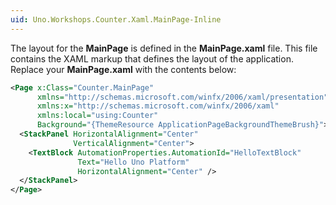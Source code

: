 ```yaml
---
uid: Uno.Workshops.Counter.Xaml.MainPage-Inline
---
```

The layout for the **MainPage** is defined in the **MainPage.xaml** file. This file contains the XAML markup that defines the layout of the application. Replace your **MainPage.xaml** with the contents below:

```xml
<Page x:Class="Counter.MainPage"
      xmlns="http://schemas.microsoft.com/winfx/2006/xaml/presentation"
      xmlns:x="http://schemas.microsoft.com/winfx/2006/xaml"
      xmlns:local="using:Counter"
      Background="{ThemeResource ApplicationPageBackgroundThemeBrush}">
  <StackPanel HorizontalAlignment="Center"
              VerticalAlignment="Center">
    <TextBlock AutomationProperties.AutomationId="HelloTextBlock"
               Text="Hello Uno Platform"
               HorizontalAlignment="Center" />
  </StackPanel>
</Page>
```
